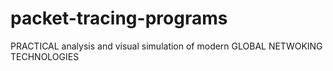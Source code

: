 # packet-tracing-programs
PRACTICAL analysis and visual simulation of modern GLOBAL NETWOKING TECHNOLOGIES
